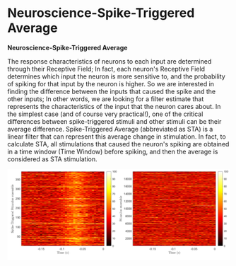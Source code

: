 # **Neuroscience-Spike-Triggered Average**

**Neuroscience-Spike-Triggered Average**

The response characteristics of neurons to each input are determined through their Receptive Field; In fact, each neuron's Receptive Field determines which input the neuron is more sensitive to, and the probability of spiking for that input by the neuron is higher. So we are interested in finding the difference between the inputs that caused the spike and the other inputs; In other words, we are looking for a filter estimate that represents the characteristics of the input that the neuron cares about.
In the simplest case (and of course very practical!), one of the critical differences between spike-triggered stimuli and other stimuli can be their average difference. Spike-Triggered Average (abbreviated as STA) is a linear filter that can represent this average change in stimulation.
In fact, to calculate STA, all stimulations that caused the neuron's spiking are obtained in a time window (Time Window) before spiking, and then the average is considered as STA stimulation.



 ![](https://github.com/Fateme-Azizabadi/Neuroscience-Spike-Triggered-Average/blob/main/Images/Result.png)




 
